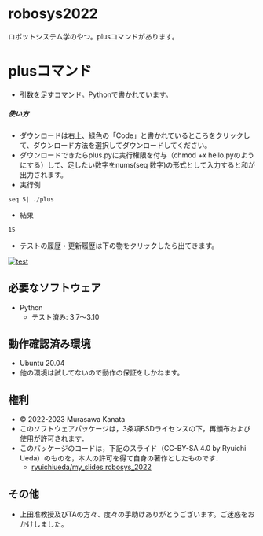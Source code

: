 # robosys2022
ロボットシステム学のやつ。plusコマンドがあります。

# plusコマンド
* 引数を足すコマンド。Pythonで書かれています。
##### 使い方
* ダウンロードは右上、緑色の「Code」と書かれているところをクリックして、ダウンロード方法を選択してダウンロードしてください。
* ダウンロードできたらplus.pyに実行権限を付与（chmod +x hello.pyのようにする）して、足したい数字をnums(seq 数字)の形式として入力すると和が出力されます。
* 実行例
```
seq 5| ./plus
```
* 結果
```
15
```

* テストの履歴・更新履歴は下の物をクリックしたら出てきます。

[![test](https://github.com/NonlaPeople/robosys2022/actions/workflows/test.yml/badge.svg)](https://github.com/NonlaPeople/robosys2022/actions/workflows/test.yml)

## 必要なソフトウェア
* Python
	* テスト済み: 3.7〜3.10

## 動作確認済み環境
* Ubuntu 20.04
* 他の環境は試してないので動作の保証をしかねます。

## 権利
  * © 2022-2023 Murasawa Kanata
  * このソフトウェアパッケージは，3条項BSDライセンスの下，再頒布および使用が許可されます．
  * このパッケージのコードは，下記のスライド（CC-BY-SA 4.0 by Ryuichi Ueda）のものを，本人の許可を得て自身の著作としたものです．
    * [ryuichiueda/my_slides robosys_2022](https://github.com/ryuichiueda/my_slides/tree/master/robosys_2022)
 

## その他
  * 上田准教授及びTAの方々、度々の手助けありがとうございます。ご迷惑をおかけしました。

